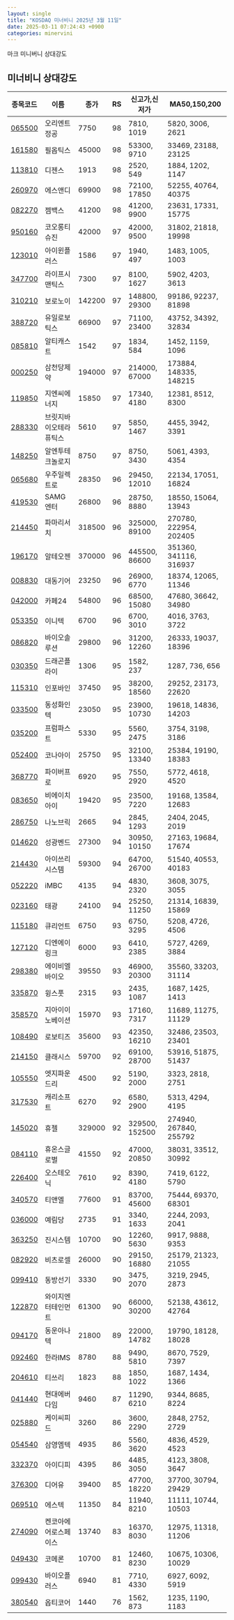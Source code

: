 ```yaml
---
layout: single
title: "KOSDAQ 미너비니 2025년 3월 11일"
date: 2025-03-11 07:24:43 +0900
categories: minervini
---
```

마크 미니버니 상대강도
## 미너비니 상대강도

|종목코드|이름|종가|RS|신고가,신저가|MA50,150,200|
|------|---|---|--|---------|------------|
|[065500](https://finance.daum.net/quotes/A065500)|오리엔트정공|7750|98|7810, 1019|5820, 3006, 2621|
|[161580](https://finance.daum.net/quotes/A161580)|필옵틱스|45000|98|53300, 9710|33469, 23188, 23125|
|[113810](https://finance.daum.net/quotes/A113810)|디젠스|1913|98|2520, 549|1884, 1202, 1147|
|[260970](https://finance.daum.net/quotes/A260970)|에스앤디|69900|98|72100, 17850|52255, 40764, 40375|
|[082270](https://finance.daum.net/quotes/A082270)|젬백스|41200|98|41200, 9900|23631, 17331, 15775|
|[950160](https://finance.daum.net/quotes/A950160)|코오롱티슈진|42000|97|42000, 9500|31802, 21818, 19998|
|[123010](https://finance.daum.net/quotes/A123010)|아이윈플러스|1586|97|1940, 497|1483, 1005, 1003|
|[347700](https://finance.daum.net/quotes/A347700)|라이프시맨틱스|7300|97|8100, 1627|5902, 4203, 3613|
|[310210](https://finance.daum.net/quotes/A310210)|보로노이|142200|97|148800, 29300|99186, 92237, 81898|
|[388720](https://finance.daum.net/quotes/A388720)|유일로보틱스|66900|97|71100, 23400|43752, 34392, 32834|
|[085810](https://finance.daum.net/quotes/A085810)|알티캐스트|1542|97|1834, 584|1452, 1159, 1096|
|[000250](https://finance.daum.net/quotes/A000250)|삼천당제약|194000|97|214000, 67000|173884, 148335, 148215|
|[119850](https://finance.daum.net/quotes/A119850)|지엔씨에너지|15850|97|17340, 4180|12381, 8512, 8300|
|[288330](https://finance.daum.net/quotes/A288330)|브릿지바이오테라퓨틱스|5610|97|5850, 1467|4455, 3942, 3391|
|[148250](https://finance.daum.net/quotes/A148250)|알엔투테크놀로지|8750|97|8750, 3430|5061, 4393, 4354|
|[065680](https://finance.daum.net/quotes/A065680)|우주일렉트로|28350|96|29450, 12010|22134, 17051, 16824|
|[419530](https://finance.daum.net/quotes/A419530)|SAMG엔터|26800|96|28750, 8880|18550, 15064, 13943|
|[214450](https://finance.daum.net/quotes/A214450)|파마리서치|318500|96|325000, 89100|270780, 222954, 202405|
|[196170](https://finance.daum.net/quotes/A196170)|알테오젠|370000|96|445500, 86600|351360, 341116, 316937|
|[008830](https://finance.daum.net/quotes/A008830)|대동기어|23250|96|26900, 6770|18374, 12065, 11346|
|[042000](https://finance.daum.net/quotes/A042000)|카페24|54800|96|68500, 15080|47680, 36642, 34980|
|[053350](https://finance.daum.net/quotes/A053350)|이니텍|6700|96|6700, 3010|4016, 3763, 3722|
|[086820](https://finance.daum.net/quotes/A086820)|바이오솔루션|29800|96|31200, 12260|26333, 19037, 18396|
|[030350](https://finance.daum.net/quotes/A030350)|드래곤플라이|1306|95|1582, 237|1287, 736, 656|
|[115310](https://finance.daum.net/quotes/A115310)|인포바인|37450|95|38200, 18560|29252, 23173, 22620|
|[033500](https://finance.daum.net/quotes/A033500)|동성화인텍|23050|95|23900, 10730|19618, 14836, 14203|
|[035200](https://finance.daum.net/quotes/A035200)|프럼파스트|5330|95|5560, 2475|3754, 3198, 3186|
|[052400](https://finance.daum.net/quotes/A052400)|코나아이|25750|95|32100, 13340|25384, 19190, 18383|
|[368770](https://finance.daum.net/quotes/A368770)|파이버프로|6920|95|7550, 2920|5772, 4618, 4520|
|[083650](https://finance.daum.net/quotes/A083650)|비에이치아이|19420|95|23500, 7220|19168, 13584, 12683|
|[286750](https://finance.daum.net/quotes/A286750)|나노브릭|2665|94|2845, 1293|2404, 2045, 2019|
|[014620](https://finance.daum.net/quotes/A014620)|성광벤드|27300|94|30950, 10150|27163, 19684, 17674|
|[214430](https://finance.daum.net/quotes/A214430)|아이쓰리시스템|59300|94|64700, 26700|51540, 40553, 40183|
|[052220](https://finance.daum.net/quotes/A052220)|iMBC|4135|94|4830, 2320|3608, 3075, 3055|
|[023160](https://finance.daum.net/quotes/A023160)|태광|24100|94|25250, 11250|21314, 16839, 15869|
|[115180](https://finance.daum.net/quotes/A115180)|큐리언트|6750|93|6750, 3295|5208, 4726, 4506|
|[127120](https://finance.daum.net/quotes/A127120)|디엔에이링크|6000|93|6410, 2385|5727, 4269, 3884|
|[298380](https://finance.daum.net/quotes/A298380)|에이비엘바이오|39550|93|46900, 20300|35560, 33203, 31114|
|[335870](https://finance.daum.net/quotes/A335870)|윙스풋|2315|93|2435, 1087|1687, 1425, 1413|
|[358570](https://finance.daum.net/quotes/A358570)|지아이이노베이션|15970|93|17160, 7317|11689, 11275, 11129|
|[108490](https://finance.daum.net/quotes/A108490)|로보티즈|35600|93|42350, 16210|32486, 23503, 23401|
|[214150](https://finance.daum.net/quotes/A214150)|클래시스|59700|92|69100, 28700|53916, 51875, 51437|
|[105550](https://finance.daum.net/quotes/A105550)|엣지파운드리|4500|92|5190, 2000|3323, 2818, 2751|
|[317530](https://finance.daum.net/quotes/A317530)|캐리소프트|6270|92|6580, 2900|5313, 4294, 4195|
|[145020](https://finance.daum.net/quotes/A145020)|휴젤|329000|92|329500, 152500|274940, 267840, 255792|
|[084110](https://finance.daum.net/quotes/A084110)|휴온스글로벌|41550|92|47000, 20850|38031, 33512, 30992|
|[226400](https://finance.daum.net/quotes/A226400)|오스테오닉|7610|92|8390, 4180|7419, 6122, 5790|
|[340570](https://finance.daum.net/quotes/A340570)|티앤엘|77600|91|83700, 45600|75444, 69370, 68301|
|[036000](https://finance.daum.net/quotes/A036000)|예림당|2735|91|3340, 1633|2244, 2093, 2041|
|[363250](https://finance.daum.net/quotes/A363250)|진시스템|10700|90|12260, 5630|9917, 9888, 9353|
|[082920](https://finance.daum.net/quotes/A082920)|비츠로셀|26000|90|29150, 16880|25179, 21323, 21055|
|[099410](https://finance.daum.net/quotes/A099410)|동방선기|3330|90|3475, 2070|3219, 2945, 2873|
|[122870](https://finance.daum.net/quotes/A122870)|와이지엔터테인먼트|61300|90|66000, 30200|52138, 43612, 42764|
|[094170](https://finance.daum.net/quotes/A094170)|동운아나텍|21800|89|22000, 14782|19790, 18128, 18028|
|[092460](https://finance.daum.net/quotes/A092460)|한라IMS|8780|88|9490, 5810|8670, 7529, 7397|
|[204610](https://finance.daum.net/quotes/A204610)|티쓰리|1823|88|1850, 1022|1687, 1434, 1366|
|[041440](https://finance.daum.net/quotes/A041440)|현대에버다임|9460|87|11290, 6210|9344, 8685, 8224|
|[025880](https://finance.daum.net/quotes/A025880)|케이씨피드|3260|86|3600, 2290|2848, 2752, 2729|
|[054540](https://finance.daum.net/quotes/A054540)|삼영엠텍|4935|86|5560, 3620|4836, 4529, 4523|
|[332370](https://finance.daum.net/quotes/A332370)|아이디피|4395|86|4485, 3050|4123, 3808, 3647|
|[376300](https://finance.daum.net/quotes/A376300)|디어유|39400|85|47700, 18220|37700, 30794, 29429|
|[069510](https://finance.daum.net/quotes/A069510)|에스텍|11350|84|11940, 8210|11111, 10744, 10503|
|[274090](https://finance.daum.net/quotes/A274090)|켄코아에어로스페이스|13740|83|16370, 8030|12975, 11318, 11206|
|[049430](https://finance.daum.net/quotes/A049430)|코메론|10700|81|12460, 8230|10675, 10306, 10029|
|[099430](https://finance.daum.net/quotes/A099430)|바이오플러스|6940|81|7710, 4330|6927, 6092, 5919|
|[380540](https://finance.daum.net/quotes/A380540)|옵티코어|1440|76|1562, 873|1235, 1190, 1183|


